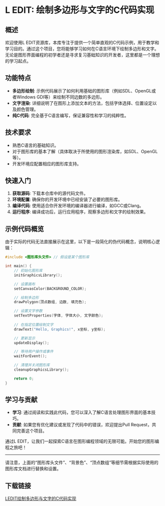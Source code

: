 # L EDIT: 绘制多边形与文字的C代码实现

## 概述

欢迎使用L EDIT资源库，本库专注于提供一个简单直观的C代码示例，用于教学和学习目的。通过这个项目，您将能够学习如何在C语言环境下绘制多边形和文字。无论是图形界面编程的初学者还是寻求复习基础知识的开发者，这里都是一个理想的学习起点。

## 功能特点

- **多边形绘制**: 示例代码展示了如何利用基础的图形库（例如SDL、OpenGL或者Windows GDI等）来绘制不同边数的多边形。
- **文字渲染**: 详细说明了在图形上添加文本的方法，包括字体选择、位置设定以及颜色管理。
- **纯C代码**: 完全基于C语言编写，保证兼容性和学习的纯粹性。
  
## 技术要求

- 熟悉C语言的基础知识。
- 对于图形库的基本了解（具体取决于所使用的图形渲染库，如SDL、OpenGL等）。
- 开发环境应配置相应的图形库支持。

## 快速入门

1. **获取源码**: 下载本仓库中的源代码文件。
2. **环境配置**: 确保你的开发环境中已经安装了必要的图形库。
3. **编译代码**: 使用适合你开发环境的编译器进行编译，如GCC或Clang。
4. **运行程序**: 编译成功后，运行应用程序，观察多边形和文字的绘制效果。

## 示例代码概览

由于实际的代码无法直接展示在这里，以下是一段简化的伪代码概念，说明核心逻辑：

```c
#include <图形库头文件> // 假设是某个图形库

int main() {
    // 初始化图形库
    initGraphicsLibrary();

    // 设置画布
    setCanvasColor(BACKGROUND_COLOR);

    // 绘制多边形
    drawPolygon(顶点数组, 边数, 填充色);

    // 设置文字参数
    setTextProperties(字体, 字体大小, 文字颜色);
    
    // 在指定位置绘制文字
    drawText("Hello, Graphics!", x坐标, y坐标);

    // 更新显示
    updateDisplay();

    // 等待用户操作或事件
    waitForEvent();

    // 清理并关闭图形库
    cleanupGraphicsLibrary();

    return 0;
}
```

## 学习与贡献

- **学习**: 通过阅读和实践此代码，您可以深入了解C语言处理图形界面的基本技巧。
- **贡献**: 如果您有优化建议或发现了代码中的错误，欢迎提出Pull Request，共同完善这个项目。

通过L EDIT，让我们一起探索C语言在图形编程领域的无限可能。开始您的图形编程之旅吧！

---

请注意，上面的“图形库头文件”、“背景色”、“顶点数组”等细节需根据实际使用的图形库文档进行替换和设置。

## 下载链接

[LEDIT绘制多边形与文字的C代码实现](https://pan.quark.cn/s/75951daa4f9d)